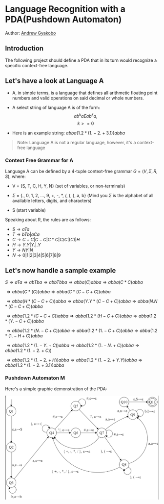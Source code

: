 # Language Recognition with a PDA(Pushdown Automaton)

Author: [Andrew Gyakobo](https://github.com/Gyakobo)

## Introduction
The following project should define a PDA that in its turn would recognize a specific context-free language.

## Let's have a look at Language A
* A, in simple terms, is a language that defines all arithmetic floating point numbers and valid operations on said decimal or whole numbers. 

* A select string of language A is of the form: 
$$
ab^kaEab^ka, 
$$
$$
k>=0
$$

* Here is an example string: $abba(1.2*(1.-2.+3.1))abba$

> Note: Language A is not a regular language, however, it's a context-free language

### Context Free Grammar for A

Language A can be defined by a 4-tuple context-free grammar $G = (V, \Sigma, R, S)$, where:

* V = {S, T, C, H, Y, N} (set of variables, or non-terminals)

* $\Sigma$ = {., 0, 1, 2, ..., 9, +, -, *, /, (, ), a, b} (Mind you $\Sigma$ is the alphabet of all available letters, digits, and characters)

* S (start variable)

Speaking about R, the rules are as follows:

* $S \rightarrow aTa$
* $T \rightarrow bTb|aCa$
* $C \rightarrow C+C|C-C|C*C|C/C|(C)|H$
* $H \rightarrow Y.Y|Y.|.Y$ 
* $Y \rightarrow NY|N$
* $N \rightarrow 0|1|2|3|4|5|6|7|8|9$

## Let's now handle a sample example
$S \Rightarrow aTa \Rightarrow abTba \Rightarrow abbTbba \Rightarrow abba(C)abba \Rightarrow abba(C * C)abba$

$\Rightarrow abba(C* (C))abba \Rightarrow abba(C * (C-C+C))abba$

$\Rightarrow abba(H * (C-C+C))abba \Rightarrow abba(Y.Y * (C-C+C))abba \Rightarrow abba(N.N * (C-C+C))abba$

$\Rightarrow abba(1.2*(C-C+C))abba \Rightarrow abba(1.2*(H-C+C))abba \Rightarrow abba(1.2 * (Y.-C+C))abba$

$\Rightarrow abba(1.2*(N.-C+C))abba \Rightarrow abba(1.2*(1.-C+C))abba \Rightarrow abba(1.2 * (1. - H + C))abba$

$\Rightarrow abba(1.2 * (1. - Y. + C))abba \Rightarrow abba(1.2 * (1. - N. + C))abba \Rightarrow abba(1.2 * (1. - 2. + C))$

$\Rightarrow abba(1.2 * (1. - 2. + H))abba \Rightarrow abba(1.2 * (1. - 2. + Y.Y))abba \Rightarrow abba(1.2 * (1. - 2. + 3.1))abba$

### Pushdown Automaton M

Here's a simple graphic demonstration of the PDA:

<img src="assets/PDF_img.png" style="float: left; margin-bottom: 1rem;">